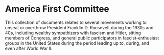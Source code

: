 # America First Committee

This collection of documents relates to several movements working to unseat or overthrow President Franklin D. Roosevelt during the 1930s and 40s,
including wealthy sympathizers with fascism and Hitler, sitting members of Congress, and general public participators in fascist-enthusiast
groups in the United States during the period leading up to, during, and even after World War II.
